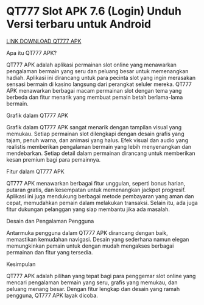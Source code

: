 # QT777 Slot APK 7.6 (Login) Unduh Versi terbaru untuk Android

[LINK DOWNLOAD QT777 APK](https://dogas.info/id/qt777/)

Apa itu QT777 APK?

QT777 APK adalah aplikasi permainan slot online yang menawarkan pengalaman bermain yang seru dan peluang besar untuk memenangkan hadiah. Aplikasi ini dirancang untuk para pecinta slot yang ingin merasakan sensasi bermain di kasino langsung dari perangkat seluler mereka. QT777 APK menawarkan berbagai macam permainan slot dengan tema yang berbeda dan fitur menarik yang membuat pemain betah berlama-lama bermain.

Grafik dalam QT777 APK

Grafik dalam QT777 APK sangat menarik dengan tampilan visual yang memukau. Setiap permainan slot dilengkapi dengan desain grafis yang tajam, penuh warna, dan animasi yang halus. Efek visual dan audio yang realistis memberikan pengalaman bermain yang lebih menyenangkan dan mendebarkan. Setiap detail dalam permainan dirancang untuk memberikan kesan premium bagi para pemainnya.

Fitur dalam QT777 APK

QT777 APK menawarkan berbagai fitur unggulan, seperti bonus harian, putaran gratis, dan kesempatan untuk memenangkan jackpot progresif. Aplikasi ini juga mendukung berbagai metode pembayaran yang aman dan cepat, memudahkan pemain dalam melakukan transaksi. Selain itu, ada juga fitur dukungan pelanggan yang siap membantu jika ada masalah.

Desain dan Pengalaman Pengguna

Antarmuka pengguna dalam QT777 APK dirancang dengan baik, memastikan kemudahan navigasi. Desain yang sederhana namun elegan memungkinkan pemain untuk dengan mudah mengakses berbagai permainan dan fitur yang tersedia.

Kesimpulan

QT777 APK adalah pilihan yang tepat bagi para penggemar slot online yang mencari pengalaman bermain yang seru, grafis yang memukau, dan peluang menang besar. Dengan fitur lengkap dan desain yang ramah pengguna, QT777 APK layak dicoba.






